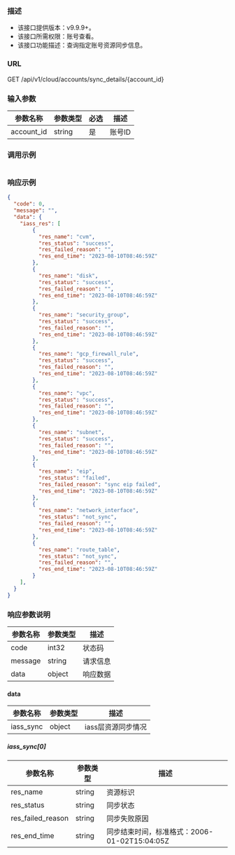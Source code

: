 ### 描述
- 该接口提供版本：v9.9.9+。
- 该接口所需权限：账号查看。
- 该接口功能描述：查询指定账号资源同步信息。

### URL
GET /api/v1/cloud/accounts/sync_details/{account_id}

### 输入参数
| 参数名称        | 参数类型   | 必选   | 描述    |
|-------------|--------|------|-------|
| account_id  | string | 是    | 账号ID  |

### 调用示例
```json
```

### 响应示例
```json
{
  "code": 0,
  "message": "",
  "data": {
    "iass_res": [ 
        {
          "res_name": "cvm",
          "res_status": "success",
          "res_failed_reason": "",
          "res_end_time": "2023-08-10T08:46:59Z"
        },
        {
          "res_name": "disk",
          "res_status": "success",
          "res_failed_reason": "",
          "res_end_time": "2023-08-10T08:46:59Z"
        },
        {
          "res_name": "security_group",
          "res_status": "success",
          "res_failed_reason": "",
          "res_end_time": "2023-08-10T08:46:59Z"
        },
        {
          "res_name": "gcp_firewall_rule",
          "res_status": "success",
          "res_failed_reason": "",
          "res_end_time": "2023-08-10T08:46:59Z"
        },
        {
          "res_name": "vpc",
          "res_status": "success",
          "res_failed_reason": "",
          "res_end_time": "2023-08-10T08:46:59Z"
        },
        {
          "res_name": "subnet",
          "res_status": "success",
          "res_failed_reason": "",
          "res_end_time": "2023-08-10T08:46:59Z"
        },
        {
          "res_name": "eip",
          "res_status": "failed",
          "res_failed_reason": "sync eip failed",
          "res_end_time": "2023-08-10T08:46:59Z"
        },
        {
          "res_name": "network_interface",
          "res_status": "not_sync",
          "res_failed_reason": "",
          "res_end_time": "2023-08-10T08:46:59Z"
        },
        {
          "res_name": "route_table",
          "res_status": "not_sync",
          "res_failed_reason": "",
          "res_end_time": "2023-08-10T08:46:59Z"
        }
    ],
  }
}
```
### 响应参数说明
| 参数名称    | 参数类型   | 描述   |
|---------|--------|------|
| code    | int32  | 状态码  |
| message | string | 请求信息 |
| data    | object | 响应数据 |

#### data
| 参数名称       | 参数类型         | 描述                                                               |
|------------|--------------|------------------------------------------------------------------|
| iass_sync  | object       | iass层资源同步情况                                                        |

##### iass_sync[0]
| 参数名称                     | 参数类型     | 描述      |
|--------------------------|----------|-------------|
| res_name                 | string   | 资源标识         |
| res_status               | string   | 同步状态         |
| res_failed_reason        | string   | 同步失败原因      |
| res_end_time             | string   | 同步结束时间，标准格式：2006-01-02T15:04:05Z |